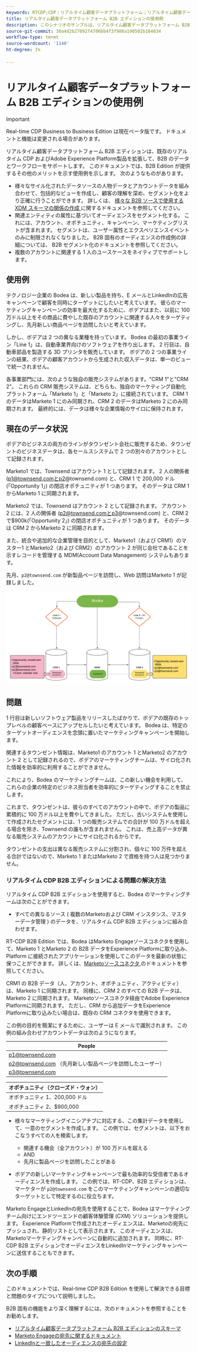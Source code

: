 ```yaml
---
keywords: RTCDP;CDP；リアルタイム顧客データプラットフォーム；リアルタイム顧客データプラットフォーム；リアルタイム cdp;cdp;rtcdp
title: リアルタイム顧客データプラットフォーム B2B エディションの使用例
description: このシナリオのサンプルは、リアルタイム顧客データプラットフォーム B2B エディションの実装の設定例を示しています。
source-git-commit: 30a4d2b27092f4706bb4f3f986a190502b184034
workflow-type: tm+mt
source-wordcount: '1140'
ht-degree: 1%

---
```


# リアルタイム顧客データプラットフォーム B2B エディションの使用例

>[!IMPORTANT]
>
>Real-time CDP Business to Business Edition は現在ベータ版です。 ドキュメントと機能は変更される場合があります。

リアルタイム顧客データプラットフォーム B2B エディションは、既存のリアルタイム CDP およびAdobe Experience Platform製品を拡張して、B2B のデータとワークフローをサポートします。 このドキュメントでは、B2B Edition が提供するその他のメリットを示す使用例を示します。 次のようなものがあります。

- 様々なサイル化されたデータソースの人物データとアカウントデータを組み合わせて、包括的なビューを作成し、顧客の理解を深め、セグメント化をより正確に行うことができます。 詳しくは、 [ 様々な B2B ソースで使用する XDM スキーマの関係の作成 ](./schemas/b2b.md) に関するドキュメントを参照してください。
- 関連エンティティの属性に基づいてオーディエンスをセグメント化する。 これには、アカウント、オポチュニティ、キャンペーン、マーケティングリストが含まれます。 セグメントは、ユーザー属性とエクスペリエンスイベントのみに制限されなくなりました。 B2B 固有のオーディエンスの作成例の詳細については、 B2B セグメント化のドキュメントを参照してください。
   <!-- PLACEHOLDER [B2B segmentation documentation]()  -->
- 複数のアカウントに関連する 1 人のユースケースをネイティブでサポートします。

## 使用例

テクノロジー企業の Bodea は、新しい製品を持ち、E メールとLinkedInの広告キャンペーンで顧客を同時にターゲットにしたいと考えています。 彼らのマーケティングキャンペーンの効率を最大化するために、ボデアはまた、以前に 100 万ドル以上をその商品に費やした既存のアカウントに関連する人々をターゲティングし、先月新しい商品ページを訪問したいと考えています。

しかし、ボデアは 2 つの異なる業種を持っています。 Bodea の最初の事業ライン「Line 1」は、自動車業界向けのソフトウェアを作り出します。 2 行目は、自動車部品を製造する 3D プリンタを販売しています。 ボデアの 2 つの事業ラインの結果、ボデアの顧客アカウントから生成された収入データは、単一のビューで統一されません。

各事業部門には、次のような独自の販売システムがあります。&quot;CRM 1&quot;と&quot;CRM 2&quot;。 これらの CRM 販売システムは、どちらも、独自のマーケティング自動化プラットフォーム「Marketo 1」と「Marketo 2」に接続されています。 CRM 1 のデータはMarketo 1 にのみ同期され、CRM 2 のデータはMarketo 2 にのみ同期されます。 最終的には、データは様々な企業情報のサイロに保持されます。

<!-- ![lines of business diagram](./assets/lines-of-business.png) -->

## 現在のデータ状況

ボデアのビジネスの両方のラインがタウンゼント会社に販売するため、タウンゼントのビジネスデータは、各セールスシステムで 2 つの別々のアカウントとして記録されます。

Marketo1 では、Townsend はアカウント 1 として記録されます。 2 人の関係者 (p1@townsend.comとp2@townsend.com) と、CRM 1 で 200,000 ドル (「Opportunity 1」) の閉店オポチュニティが 1 つあります。 そのデータは CRM 1 からMarketo 1 に同期されます。

Marketo2 では、Townsend はアカウント 2 として記録されます。 アカウント 2 には、2 人の関係者 (p2@townsend.comとp3@townsend.com) と、CRM 2 で$900k(「Opportunity 2」) の閉店オポチュニティが 1 つあります。 そのデータは CRM 2 からMarketo 2 に同期されます。

また、統合や追加的な企業管理を目的として、Marketo1（および CRM1）のマスター1 とMarketo2（および CRM2）のアカウント 2 が同じ会社であることを示すレコードを管理する MDM(Account Data Management) システムもあります。

先月、`p2@townsend.com` が新製品ページを訪問し、Web 訪問はMarketo 1 が記録しました。

![アカウント情報図](./assets/account-info.png)

## 問題

1 行目は新しいソフトウェア製品をリリースしたばかりで、ボデアの既存のトップレベルの顧客ベースにアップセルしたいと考えています。 Bodea は、特定のターゲットオーディエンスを念頭に置いたマーケティングキャンペーンを開始します。

関連するタウンゼント情報は、Marketo1 のアカウント 1 とMarketo2 のアカウント 2 として記録されるので、ボデアのマーケティングチームは、サイロ化された情報を効率的に利用することができません。

これにより、Bodea のマーケティングチームは、この新しい機会を利用して、これらの企業の特定のビジネス担当者を効率的にターゲティングすることを禁止します。

これまで、タウンゼントは、彼らのすべてのアカウントの中で、ボデアの製品に累積的に 100 万ドル以上を費やしてきました。 ただし、古いシステムを使用して作成されたセグメントには、1 つの販売システムでの合計が 100 万ドルを超える場合を除き、Townsend の誰もが含まれません。 これは、売上高データが異なる販売システムのアカウントにサイロ化されるからです。

タウンゼントの支出は異なる販売システムに分割され、個々に 100 万件を超える合計ではないので、Marketo 1 またはMarketo 2 で資格を持つ人は見つかりません。

### リアルタイム CDP B2B エディションによる問題の解決方法

リアルタイム CDP B2B エディションを使用すると、Bodea のマーケティングチームは次のことができます。

- すべての異なるソース ( 複数のMarketoおよび CRM インスタンス、マスターデータ管理 ) のデータを、リアルタイム CDP B2B エディションに組み合わせます。

RT-CDP B2B Edition では、Bodea はMarketo Engageソースコネクタを使用して、Marketo 1 とMarketo 2 の B2B データをExperience Platformに取り込み、Platform に接続されたアプリケーションを使用してこのデータを最新の状態に保つことができます。 詳しくは、[Marketoソースコネクタ ](../sources/connectors/adobe-applications/marketo/marketo.md) のドキュメントを参照してください。

CRM1 の B2B データ（人、アカウント、オポチュニティ、アクティビティ）は、Marketo 1 に同期されます。 同様に、CRM 2 のすべての B2B データは、Marketo 2 に同期されます。 Marketoソースコネクタ経由でAdobe Experience Platformに同期されます。 ただし、CRM から追加データをExperience Platformに取り込みたい場合は、既存の CRM コネクタを使用できます。

この例の目的を簡潔にするために、ユーザーは E メールで識別されます。 この例の組み合わせアカウントデータは次のようになります。

| People |
|---|
| p1@townsend.com |
| p2@townsend.com （先月新しい製品ページを訪問したユーザー） |
| p3@townsend.com |

| オポチュニティ（クローズド・ウォン） |
|---|
| オポチュニティ 1、200,000 ドル |
| オポチュニティ 2、$900,000 |

- 様々なマーケティングイニシアチブに対応する、この集計データを使用して、一意のセグメントを作成します。 この例では、セグメントは、以下をおこなうすべての人を検索します。

   - 関連する機会（全アカウント）が 100 万ドルを超える
   - AND
   - 先月に製品ページを訪問したことがある

- ボデアの新しいマーケティングキャンペーンで最も効率的な受信者であるオーディエンスを作成します。 この例では、RT-CDP、B2B エディションは、マーケターが `p2@townsend.com` をこのマーケティングキャンペーンの適切なターゲットとして特定するのに役立ちます。

Marketo EngageとLinkedInの宛先を使用することで、Bodea はマーケティングチーム向けにエンドツーエンドの顧客体験管理 (CXM) ソリューションを提供します。 Experience Platformで作成されたオーディエンスは、Marketoの宛先にプッシュされ、静的リストとして表示されます。 このオーディエンスは、Marketoマーケティングキャンペーンに自動的に追加されます。 同時に、RT-CDP B2B エディションでオーディエンスをLinkedInマーケティングキャンペーンに送信することもできます。

## 次の手順

このドキュメントでは、Real-time CDP B2B Edition を使用して解決できる目標と問題のタイプについて説明しました。

B2B 固有の機能をより深く理解するには、次のドキュメントを参照することをお勧めします。

<!-- - [Marketo connector]() -->
- [リアルタイム顧客データプラットフォーム B2B エディションのスキーマ](./schemas/b2b.md)
- [Marketo Engageの宛先に関するドキュメント](https://experienceleague.adobe.com/docs/experience-platform/destinations/catalog/adobe/marketo-engage.html)
- [LinkedInと一致したオーディエンスの宛先の設定](https://experienceleague.adobe.com/docs/experience-platform/destinations/catalog/social/linkedin.html#connect)

<!-- PLACEHOLDER -->
<!-- - [Account Profiles]() -->
<!-- - [B2B Segmentation examples]() -->
<!-- PLACEHOLDERS to tutorial / account profiles / B2B connectors / segmentation examples -->

